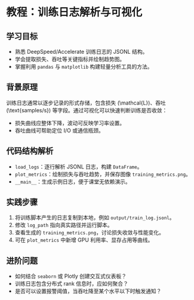 # 教程：训练日志解析与可视化

## 学习目标
- 熟悉 DeepSpeed/Accelerate 训练日志的 JSONL 结构。
- 学会提取损失、吞吐等关键指标并绘制趋势图。
- 掌握利用 `pandas` 与 `matplotlib` 构建轻量分析工具的方法。

## 背景原理
训练日志通常以逐步记录的形式存储，包含损失 \(\mathcal{L}\)、吞吐 \(\text{samples/s}\) 等字段。通过可视化可以快速判断训练是否收敛：
- 损失曲线应整体下降，波动可反映学习率设置。
- 吞吐曲线可帮助定位 I/O 或通信瓶颈。

## 代码结构解析
- `load_logs`：逐行解析 JSONL 日志，构建 `DataFrame`。
- `plot_metrics`：绘制损失与吞吐趋势，并保存图像 `training_metrics.png`。
- `__main__`：生成示例日志，便于课堂无依赖演示。

## 实践步骤
1. 将训练脚本产生的日志复制到本地，例如 `output/train_log.jsonl`。
2. 修改 `log_path` 指向真实路径并运行脚本。
3. 查看生成的 `training_metrics.png`，讨论损失收敛与性能变化。
4. 可在 `plot_metrics` 中新增 GPU 利用率、显存占用等曲线。

## 进阶问题
- 如何结合 `seaborn` 或 Plotly 创建交互式仪表板？
- 训练日志包含分布式 rank 信息时，应如何聚合？
- 是否可以设置报警阈值，当吞吐降至某个水平以下时触发通知？
